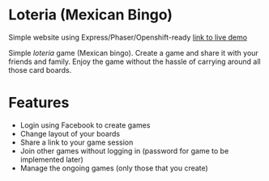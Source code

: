 # Loteria (Mexican Bingo)
Simple website using Express/Phaser/Openshift-ready
[link to live demo](http://loteria-javmarr.rhcloud.com/)


Simple _loteria_ game (Mexican bingo). Create a game and share it with your friends and family. Enjoy the game without the hassle of carrying around all those card boards.

# Features
  * Login using Facebook to create games
  * Change layout of your boards
  * Share a link to your game session
  * Join other games without logging in (password for game to be implemented later)
  * Manage the ongoing games (only those that you create)
